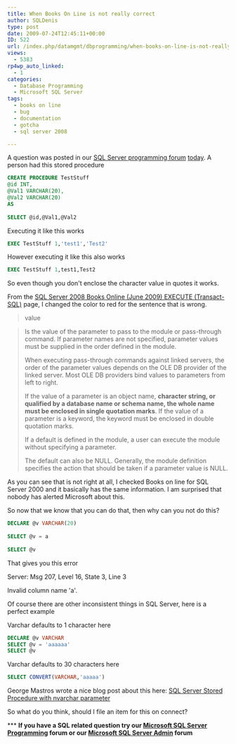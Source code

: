 ```yaml
---
title: When Books On Line is not really correct
author: SQLDenis
type: post
date: 2009-07-24T12:45:11+00:00
ID: 522
url: /index.php/datamgmt/dbprogramming/when-books-on-line-is-not-really-correct/
views:
  - 5383
rp4wp_auto_linked:
  - 1
categories:
  - Database Programming
  - Microsoft SQL Server
tags:
  - books on line
  - bug
  - documentation
  - gotcha
  - sql server 2008

---
```

A question was posted in our [SQL Server programming forum][1] [today][2]. A person had this stored procedure

```sql
CREATE PROCEDURE TestStuff
@id INT,
@Val1 VARCHAR(20),
@Val2 VARCHAR(20)
AS
 
SELECT @id,@Val1,@Val2
```

Executing it like this works

```sql
EXEC TestStuff 1,'test1','Test2'
```

However executing it like this also works

```sql
EXEC TestStuff 1,test1,Test2
```

So even though you don't enclose the character value in quotes it works.

From the [SQL Server 2008 Books Online (June 2009) EXECUTE (Transact-SQL)][3] page, I changed the color to red for the sentence that is wrong.

> value
  
> Is the value of the parameter to pass to the module or pass-through command. If parameter names are not specified, parameter values must be supplied in the order defined in the module.
> 
> When executing pass-through commands against linked servers, the order of the parameter values depends on the OLE DB provider of the linked server. Most OLE DB providers bind values to parameters from left to right.
> 
> If the value of a parameter is an object name, **<span class="MT_red">character string, or qualified by a database name or schema name, the whole name must be enclosed in single quotation marks</span>**. If the value of a parameter is a keyword, the keyword must be enclosed in double quotation marks.
> 
> If a default is defined in the module, a user can execute the module without specifying a parameter.
> 
> The default can also be NULL. Generally, the module definition specifies the action that should be taken if a parameter value is NULL.

As you can see that is not right at all, I checked Books on line for SQL Server 2000 and it basically has the same information. I am surprised that nobody has alerted Microsoft about this.

So now that we know that you can do that, then why can you not do this?

```sql
DECLARE @v VARCHAR(20)
 
SELECT @v = a
 
SELECT @v
```

That gives you this error
  
Server: Msg 207, Level 16, State 3, Line 3
  
Invalid column name 'a'.

Of course there are other inconsistent things in SQL Server, here is a perfect example

Varchar defaults to 1 character here

```sql
DECLARE @v VARCHAR
SELECT @v = 'aaaaaa'
SELECT @v
```

Varchar defaults to 30 characters here

```sql
SELECT CONVERT(VARCHAR,'aaaaa')
```

George Mastros wrote a nice blog post about this here: [SQL Server Stored Procedure with nvarchar parameter][4]

So what do you think, should I file an item for this on connect?



\*** **If you have a SQL related question try our [Microsoft SQL Server Programming][1] forum or our [Microsoft SQL Server Admin][5] forum**<ins></ins>

 [1]: http://forum.lessthandot.com/viewforum.php?f=17
 [2]: http://forum.lessthandot.com/viewtopic.php?f=17&t=6856
 [3]: http://msdn.microsoft.com/en-us/library/ms188332.aspx
 [4]: /index.php/DataMgmt/DataDesign/sql-server-stored-procedure-with-nvarcha
 [5]: http://forum.lessthandot.com/viewforum.php?f=22